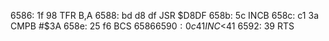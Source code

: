 6586: 1f 98     TFR    B,A
6588: bd d8 df  JSR    $D8DF
658b: 5c        INCB
658c: c1 3a     CMPB   #$3A
658e: 25 f6     BCS    $6586
6590: 0c 41     INC    <$41
6592: 39        RTS
